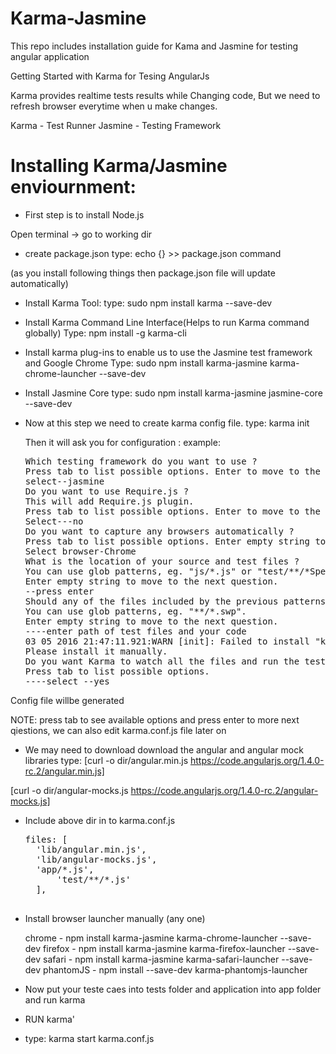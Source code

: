 # Karma-Jasmine
This repo includes installation guide for Kama and Jasmine for testing angular application

Getting Started with Karma for Tesing AngularJs

Karma provides realtime tests results while Changing code, But we need to refresh browser everytime when u make changes.

Karma - Test Runner
Jasmine - Testing Framework

# Installing Karma/Jasmine enviournment:

*  First step is to install Node.js 

  Open terminal -> go to working dir

* create package.json
  type:  echo {} >> package.json  command

(as you install following things then package.json file will update automatically)

* Install Karma Tool:
  type: sudo npm install karma --save-dev

* Install Karma Command Line Interface(Helps to run Karma command globally)
  Type: npm install -g karma-cli
  
* Install karma plug-ins to enable us to use the Jasmine test framework and Google Chrome
  Type: sudo npm install karma-jasmine karma-chrome-launcher --save-dev
  
* Install Jasmine Core
  type: sudo npm install karma-jasmine jasmine-core --save-dev
  
* Now at this step we need to create karma config file.
  type: karma init
  
  Then it will ask you for configuration :
  example: 
  <pre>
  Which testing framework do you want to use ?
  Press tab to list possible options. Enter to move to the next question.
  select--jasmine
  Do you want to use Require.js ?
  This will add Require.js plugin.
  Press tab to list possible options. Enter to move to the next question.
  Select---no
  Do you want to capture any browsers automatically ?
  Press tab to list possible options. Enter empty string to move to the next question.
  Select browser-Chrome
  What is the location of your source and test files ?
  You can use glob patterns, eg. "js/*.js" or "test/**/*Spec.js".
  Enter empty string to move to the next question.
  --press enter
  Should any of the files included by the previous patterns be excluded ?
  You can use glob patterns, eg. "**/*.swp".
  Enter empty string to move to the next question.
  ----enter path of test files and your code
  03 05 2016 21:47:11.921:WARN [init]: Failed to install "karma-chrome-launcher". No permissions to write in /usr/local/lib!
  Please install it manually.
  Do you want Karma to watch all the files and run the tests on change ?
  Press tab to list possible options.
  ----select --yes
  </pre>

 Config file willbe generated 

NOTE: press tab to see available options and press enter to more next qiestions, we can also edit karma.conf.js file later on


* We may need to download  download the angular and angular mock libraries
  type: 
[curl -o dir/angular.min.js https://code.angularjs.org/1.4.0-rc.2/angular.min.js]

[curl -o dir/angular-mocks.js https://code.angularjs.org/1.4.0-rc.2/angular-mocks.js]
* Include above dir in to karma.conf.js
  <pre>
  files: [
	'lib/angular.min.js',
  	'lib/angular-mocks.js',
	'app/*.js',
      	'test/**/*.js'
    ],

  </pre>
* Install browser launcher manually (any one)

  chrome  - npm install karma-jasmine karma-chrome-launcher --save-dev
  firefox - npm install karma-jasmine karma-firefox-launcher --save-dev
  safari  - npm install karma-jasmine karma-safari-launcher --save-dev
  phantomJS - npm install --save-dev karma-phantomjs-launcher
  
* Now put your teste caes into tests folder and application into app folder  and run karma

* RUN karma'

- type: karma start karma.conf.js
  
  
  
